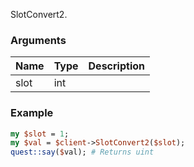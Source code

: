 SlotConvert2.
### Arguments
**Name**|**Type**|**Description**
:---|:---|:---
slot|int|

### Example

```perl
my $slot = 1;
my $val = $client->SlotConvert2($slot);
quest::say($val); # Returns uint
```